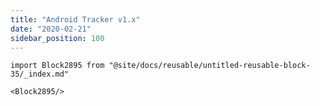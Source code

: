 ```yaml
---
title: "Android Tracker v1.x"
date: "2020-02-21"
sidebar_position: 100
---
```


```mdx-code-block
import Block2895 from "@site/docs/reusable/untitled-reusable-block-35/_index.md"

<Block2895/>
```

